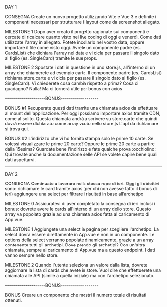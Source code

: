 DAY 1

CONSEGNA
Create un nuovo progetto utilizzando Vite e Vue 3 e definite i componenti necessari per strutturare il layout come da screenshot allegato.


MILESTONE 1
Dopo aver creato il progetto ragionate sui componenti e cercate di ricalcare quanto visto nei live coding di oggi e venerdì.
Come dati utilizzate l'array in allegato. Potete incollarlo nel vostro data, oppure importare il file come visto oggi.
Avrete un componente padre (es. CardsList) che dichiara l'array nel data e vi cicla per passare il singolo dato al figlio (es. SingleCard) tramite le sue props.


 MILESTONE 2
Spostate i dati in questione in uno store.js, all'interno di un array che chiamerete ad esempio carte.
Il componente padre (es. CardsList) richiama store.carte e vi cicla per passare il singolo dato al figlio (es. SingleCard).
Vi chiederete cosa cambia rispetto a prima? Cosa ci guadagno? Nulla! Ma ci tornerà utile per bonus con axios



--------------------BONUS-------------------

BONUS #1
Recuperate questi dati tramite una chiamata axios da effettuare al mount dell'applicazione.
Per oggi possiamo importare axios tramite CDN, come al solito.
Questa chiamata andrà a scrivere su store.carte che quindi dovrà essere dichiarato come array vuoto nello store.js
L'api da richiamare si trova qui.

BONUS #2
L'indirizzo che vi ho fornito stampa solo le prime 10 carte. Se volessi visualizzare le prime 20 carte? Oppure le prime 20 carte a partire dalla 15esima? Guardate bene l'indirizzo e fate qualche prova :occhiolino:
Qui trovate anche la documentazione delle API se volete capire bene quali dati aspettarvi.






---------------------------------------------
DAY 2

CONSEGNA
Continuate a lavorare nella stessa repo di ieri. Oggi gli obiettivi sono:
richiamare le card tramite axios (per chi non avesse fatto il bonus di ieri)
aggiungere una select per filtrare i risultati in base all’archetipo


MILESTONE 0
Assicuratevi di aver completato la consegna di ieri inclusi i bonus: dovrete avere le cards all'interno di un array dello store. Questo array va popolato grazie ad una chiamata axios fatta al caricamento di App.vue.

MILESTONE 1
Aggiungete una select in pagina per scegliere l'archetipo.
La select dovrà essere direttamente in App.vue e non in un componente. 
Le options della select verranno popolate dinamicamente, grazie a un array contenente tutti gli archetipi.
Dove prendo gli archetipi? Con un'altra chiamata, sempre al caricamento di App.vue ma a questo endpoint. I dati vanno sempre nello store.


MILESTONE 2
Quando l'utente seleziona un valore dalla lista, dovrete aggiornare la lista di cards che avete in store.
Vuol dire che effettuerete una chiamata alle API (simile a quella iniziale) ma con l'archetipo selezionato.

--------------------BONUS-------------------

BONUS
Creare un componente che mostri il numero totale di risultati ottenuti.